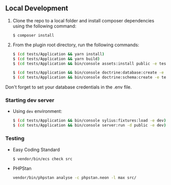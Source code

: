 ## Local Development

1. Clone the repo to a local folder and install composer dependencies using the following command:
    ```
    $ composer install
    ```

2. From the plugin root directory, run the following commands:

    ```bash
    $ (cd tests/Application && yarn install)
    $ (cd tests/Application && yarn build)
    $ (cd tests/Application && bin/console assets:install public -e test)
    
    $ (cd tests/Application && bin/console doctrine:database:create -e test)
    $ (cd tests/Application && bin/console doctrine:schema:create -e test)
    ```

Don't forget to set your database credentials in the .env file.

### Starting dev server

- Using `dev` environment:

    ```bash
    $ (cd tests/Application && bin/console sylius:fixtures:load -e dev)
    $ (cd tests/Application && bin/console server:run -d public -e dev)
    ```

### Testing
- Easy Coding Standard

    ```bash
    $ vendor/bin/ecs check src
    ```

- PHPStan

    ```bash
    vendor/bin/phpstan analyse -c phpstan.neon -l max src/
    ```
